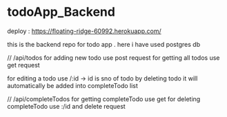 # todoApp_Backend

deploy : https://floating-ridge-60992.herokuapp.com/

this is the backend repo for todo app . 
here i have used postgres db

// /api/todos
for adding new todo use post request
for getting all todos use get request

for editing a todo use /:id -> id is sno of todo 
by deleting todo it will automatically be added into completeTodo list

// /api/completeTodos 
for getting completeTodo use get
for deleting completeTodo use :/id and delete request
